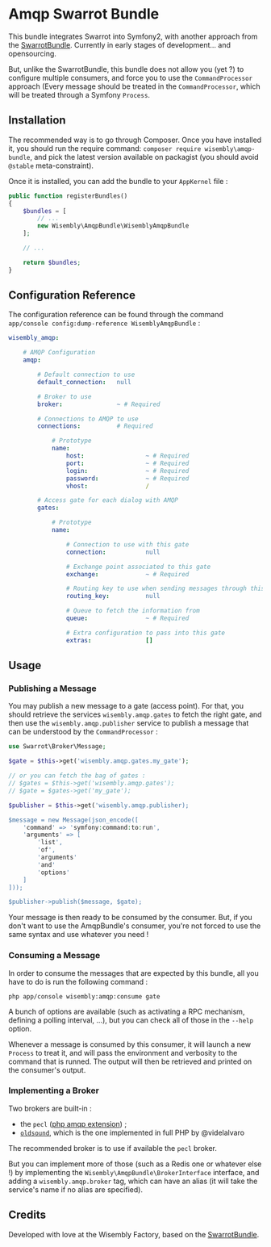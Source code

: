 Amqp Swarrot Bundle
===================
This bundle integrates Swarrot into Symfony2, with another approach from the
[SwarrotBundle](http://github.com/swarrot/SwarrotBundle). Currently in early
stages of development... and opensourcing.

But, unlike the SwarrotBundle, this bundle does not allow you (yet ?) to
configure multiple consumers, and force you to use the `CommandProcessor`
approach (Every message should be treated in the `CommandProcessor`, which will
be treated through a Symfony `Process`.

Installation
------------
The recommended way is to go through Composer. Once you have installed it, you
should run the require command: `composer require wisembly\amqp-bundle`, and
pick the latest version available on packagist (you should avoid `@stable`
meta-constraint).

Once it is installed, you can add the bundle to your `AppKernel` file :

```php
public function registerBundles()
{
    $bundles = [
        // ...
        new Wisembly\AmqpBundle\WisemblyAmqpBundle
    ];

    // ...

    return $bundles;
}
```

Configuration Reference
-----------------------
The configuration reference can be found through the command
`app/console config:dump-reference WisemblyAmqpBundle` :

```yaml
wisembly_amqp:

    # AMQP Configuration
    amqp:

        # Default connection to use
        default_connection:   null

        # Broker to use
        broker:               ~ # Required

        # Connections to AMQP to use
        connections:          # Required

            # Prototype
            name:
                host:                 ~ # Required
                port:                 ~ # Required
                login:                ~ # Required
                password:             ~ # Required
                vhost:                /

        # Access gate for each dialog with AMQP
        gates:

            # Prototype
            name:

                # Connection to use with this gate
                connection:           null

                # Exchange point associated to this gate
                exchange:             ~ # Required

                # Routing key to use when sending messages through this gate
                routing_key:          null

                # Queue to fetch the information from
                queue:                ~ # Required

                # Extra configuration to pass into this gate
                extras:               []
```

Usage
-----
### Publishing a Message
You may publish a new message to a gate (access point). For that, you should
retrieve the services `wisembly.amqp.gates` to fetch the right gate, and then
use the `wisembly.amqp.publisher` service to publish a message that can be
understood by the `CommandProcessor` :

```php
use Swarrot\Broker\Message;

$gate = $this->get('wisembly.amqp.gates.my_gate');

// or you can fetch the bag of gates :
// $gates = $this->get('wisembly.amqp.gates');
// $gate = $gates->get('my_gate');

$publisher = $this->get('wisembly.amqp.publisher);

$message = new Message(json_encode([
    'command' => 'symfony:command:to:run',
    'arguments' => [
        'list',
        'of',
        'arguments'
        'and'
        'options'
    ]
]));

$publisher->publish($message, $gate);
```

Your message is then ready to be consumed by the consumer. But, if you don't
want to use the AmqpBundle's consumer, you're not forced to use the same syntax
and use whatever you need !

### Consuming a Message
In order to consume the messages that are expected by this bundle, all you have
to do is run the following command : 

```
php app/console wisembly:amqp:consume gate
```

A bunch of options are available (such as activating a RPC mechanism, defining
a polling interval, ...), but you can check all of those in the `--help` option.

Whenever a message is consumed by this consumer, it will launch a new `Process`
to treat it, and will pass the environment and verbosity to the command that is
runned. The output will then be retrieved and printed on the consumer's output.

### Implementing a Broker
Two brokers are built-in : 

- the `pecl` ([php amqp extension](https://pecl.php.net/package/amqp)) ;
- [`oldsound`](https://github.com/videlalvaro/php-amqplib), which is the one
  implemented in full PHP by @videlalvaro

The recommended broker is to use if available the `pecl` broker.

But you can implement more of those (such as a Redis one or whatever else !) by
implementing the `Wisembly\AmqpBundle\BrokerInterface` interface, and adding a
`wisembly.amqp.broker` tag, which can have an alias (it will take the service's
name if no alias are specified).

Credits
-------
Developed with love at the Wisembly Factory, based on the
[SwarrotBundle](http://github.com/swarrot/SwarrotBundle).
